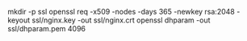 mkdir -p ssl
openssl req -x509 -nodes -days 365 -newkey rsa:2048 -keyout ssl/nginx.key -out ssl/nginx.crt
openssl dhparam -out ssl/dhparam.pem 4096
